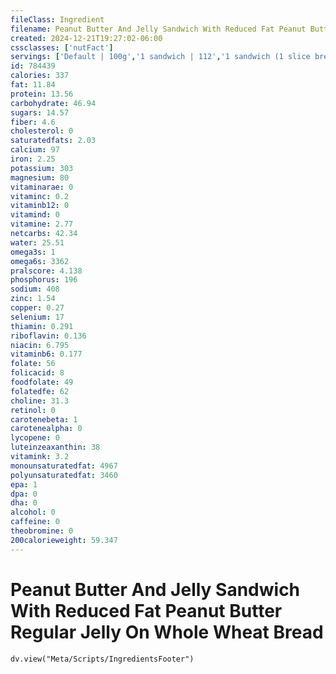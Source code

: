 ```yaml
---
fileClass: Ingredient
filename: Peanut Butter And Jelly Sandwich With Reduced Fat Peanut Butter Regular Jelly On Whole Wheat Bread
created: 2024-12-21T19:27:02-06:00
cssclasses: ['nutFact']
servings: ['Default | 100g','1 sandwich | 112','1 sandwich (1 slice bread) | 56']
id: 784439
calories: 337
fat: 11.84
protein: 13.56
carbohydrate: 46.94
sugars: 14.57
fiber: 4.6
cholesterol: 0
saturatedfats: 2.03
calcium: 97
iron: 2.25
potassium: 303
magnesium: 80
vitaminarae: 0
vitaminc: 0.2
vitaminb12: 0
vitamind: 0
vitamine: 2.77
netcarbs: 42.34
water: 25.51
omega3s: 1
omega6s: 3362
pralscore: 4.138
phosphorus: 196
sodium: 408
zinc: 1.54
copper: 0.27
selenium: 17
thiamin: 0.291
riboflavin: 0.136
niacin: 6.795
vitaminb6: 0.177
folate: 56
folicacid: 8
foodfolate: 49
folatedfe: 62
choline: 31.3
retinol: 0
carotenebeta: 1
carotenealpha: 0
lycopene: 0
luteinzeaxanthin: 38
vitamink: 3.2
monounsaturatedfat: 4967
polyunsaturatedfat: 3460
epa: 1
dpa: 0
dha: 0
alcohol: 0
caffeine: 0
theobromine: 0
200calorieweight: 59.347
---
```


# Peanut Butter And Jelly Sandwich With Reduced Fat Peanut Butter Regular Jelly On Whole Wheat Bread

```dataviewjs
dv.view("Meta/Scripts/IngredientsFooter")
```